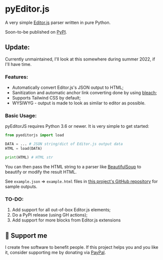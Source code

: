 # pyEditor.js

A very simple [Editor.js](https://editorjs.io) parser written in pure Python.

Soon-to-be published on [PyPI](https://pypi.org).

## Update:

Currently unmaintained, I'll look at this somewhere during summer 2022, if I'll have time.

### Features:
- Automatically convert Editor.js's JSON output to HTML;
- Sanitization and automatic anchor link converting done by using [bleach]();
- Supports Tailwind CSS by default;
- WYSIWYG - output is made to look as similar to editor as possible.


### Basic Usage:

pyEditorJS requires Python 3.6 or newer. It is very simple to get started:

```python
from pyeditorjs import load

DATA = ... # JSON string/dict of Editor.js output data
HTML = load(DATA)

print(HTML) # HTML str
```

You can then pass the HTML string to a parser like [BeautifulSoup](https://www.crummy.com/software/BeautifulSoup/) to beautify or modify the result HTML.

See `example.json` => `example.html` files in [this project's GitHub repository](https://github.com/CWKevo/pyeditorjs) for sample outputs.


### TO-DO:
1. Add support for all out-of-box Editor.js elements;
2. Do a PyPI release (using GH actions);
3. Add support for more blocks from Editor.js extensions


## 🎁 Support me

I create free software to benefit people.
If this project helps you and you like it, consider supporting me by donating via [PayPal](https://www.paypal.com/donate/?hosted_button_id=XDUWS5K6947HY).
